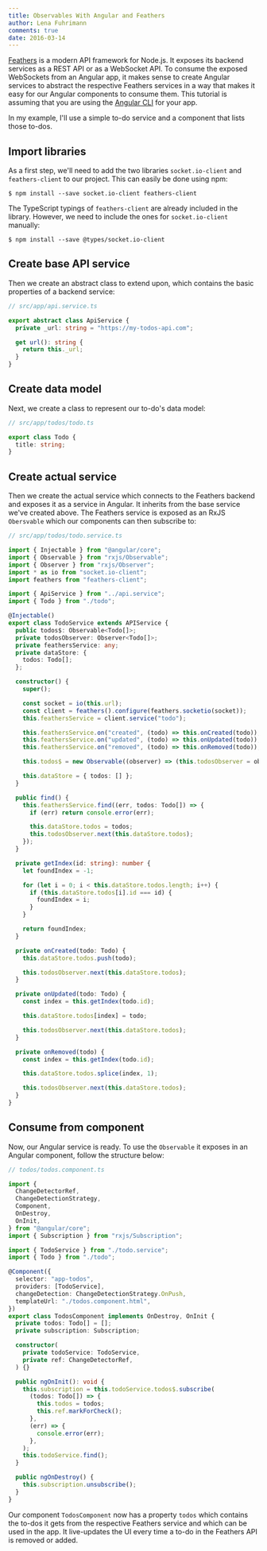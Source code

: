 ```yaml
---
title: Observables With Angular and Feathers
author: Lena Fuhrimann
comments: true
date: 2016-03-14
---
```


[Feathers](http://feathersjs.com) is a modern API framework for Node.js. It exposes its backend services as a REST API or as a WebSocket API. To consume the exposed WebSockets from an Angular app, it makes sense to create Angular services to abstract the respective Feathers services in a way that makes it easy for our Angular components to consume them. This tutorial is assuming that you are using the [Angular CLI](https://github.com/angular/angular-cli) for your app.

In my example, I'll use a simple to-do service and a component that lists those to-dos.

## Import libraries

As a first step, we'll need to add the two libraries `socket.io-client` and `feathers-client` to our project. This can easily be done using npm:

```shell
$ npm install --save socket.io-client feathers-client
```

The TypeScript typings of `feathers-client` are already included in the library. However, we need to include the ones for `socket.io-client` manually:

```shell
$ npm install --save @types/socket.io-client
```

## Create base API service

Then we create an abstract class to extend upon, which contains the basic properties of a backend service:

```typescript
// src/app/api.service.ts

export abstract class ApiService {
  private _url: string = "https://my-todos-api.com";

  get url(): string {
    return this._url;
  }
}
```

## Create data model

Next, we create a class to represent our to-do's data model:

```typescript
// src/app/todos/todo.ts

export class Todo {
  title: string;
}
```

## Create actual service

Then we create the actual service which connects to the Feathers backend and exposes it as a service in Angular. It inherits from the base service we've created above. The Feathers service is exposed as an RxJS `Obersvable` which our components can then subscribe to:

```typescript
// src/app/todos/todo.service.ts

import { Injectable } from "@angular/core";
import { Observable } from "rxjs/Observable";
import { Observer } from "rxjs/Observer";
import * as io from "socket.io-client";
import feathers from "feathers-client";

import { ApiService } from "../api.service";
import { Todo } from "./todo";

@Injectable()
export class TodoService extends APIService {
  public todos$: Observable<Todo[]>;
  private todosObserver: Observer<Todo[]>;
  private feathersService: any;
  private dataStore: {
    todos: Todo[];
  };

  constructor() {
    super();

    const socket = io(this.url);
    const client = feathers().configure(feathers.socketio(socket));
    this.feathersService = client.service("todo");

    this.feathersService.on("created", (todo) => this.onCreated(todo));
    this.feathersService.on("updated", (todo) => this.onUpdated(todo));
    this.feathersService.on("removed", (todo) => this.onRemoved(todo));

    this.todos$ = new Observable((observer) => (this.todosObserver = observer));

    this.dataStore = { todos: [] };
  }

  public find() {
    this.feathersService.find((err, todos: Todo[]) => {
      if (err) return console.error(err);

      this.dataStore.todos = todos;
      this.todosObserver.next(this.dataStore.todos);
    });
  }

  private getIndex(id: string): number {
    let foundIndex = -1;

    for (let i = 0; i < this.dataStore.todos.length; i++) {
      if (this.dataStore.todos[i].id === id) {
        foundIndex = i;
      }
    }

    return foundIndex;
  }

  private onCreated(todo: Todo) {
    this.dataStore.todos.push(todo);

    this.todosObserver.next(this.dataStore.todos);
  }

  private onUpdated(todo: Todo) {
    const index = this.getIndex(todo.id);

    this.dataStore.todos[index] = todo;

    this.todosObserver.next(this.dataStore.todos);
  }

  private onRemoved(todo) {
    const index = this.getIndex(todo.id);

    this.dataStore.todos.splice(index, 1);

    this.todosObserver.next(this.dataStore.todos);
  }
}
```

## Consume from component

Now, our Angular service is ready. To use the `Observable` it exposes in an Angular component, follow the structure below:

```typescript
// todos/todos.component.ts

import {
  ChangeDetectorRef,
  ChangeDetectionStrategy,
  Component,
  OnDestroy,
  OnInit,
} from "@angular/core";
import { Subscription } from "rxjs/Subscription";

import { TodoService } from "./todo.service";
import { Todo } from "./todo";

@Component({
  selector: "app-todos",
  providers: [TodoService],
  changeDetection: ChangeDetectionStrategy.OnPush,
  templateUrl: "./todos.component.html",
})
export class TodosComponent implements OnDestroy, OnInit {
  private todos: Todo[] = [];
  private subscription: Subscription;

  constructor(
    private todoService: TodoService,
    private ref: ChangeDetectorRef,
  ) {}

  public ngOnInit(): void {
    this.subscription = this.todoService.todos$.subscribe(
      (todos: Todo[]) => {
        this.todos = todos;
        this.ref.markForCheck();
      },
      (err) => {
        console.error(err);
      },
    );
    this.todoService.find();
  }

  public ngOnDestroy() {
    this.subscription.unsubscribe();
  }
}
```

Our component `TodosComponent` now has a property `todos` which contains the to-dos it gets from the respective Feathers service and which can be used in the app. It live-updates the UI every time a to-do in the Feathers API is removed or added.
